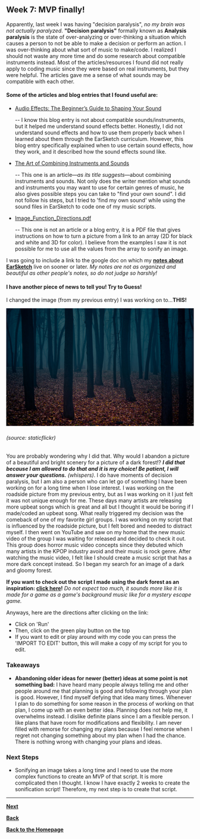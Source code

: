 ## Week 7: MVP finally!

Apparently, last week I was having "decision paralysis", *no my brain was not actually paralyzed*. **"Decision paralysis"** formally known as **Analysis paralysis** is the state of over-analyzing or over-thinking a situation which causes a person to not be able to make a decision or perform an action. I was over-thinking about what sort of music to make/code. I realized I should not waste any more time and do some research about compatible instruments instead. Most of the articles/resources I found did not really apply to coding music since they were based on real instruments, but they were helpful. The articles gave me a sense of what sounds may be compatible with each other. 

#### Some of the articles and blog entries that I found useful are:  
- [Audio Effects: The Beginner’s Guide to Shaping Your Sound](https://blog.landr.com/audio-effects-plugins-guide/)

    -- I know this blog entry is not about compatible sounds/instruments, but it helped me understand sound effects better. Honestly, I did not understand sound effects and how to use them properly back when I learned about them through the EarSketch curriculum. However, this blog entry specifically explained when to use certain sound effects, how they work, and it described how the sound effects sound like. 

- [The Art of Combining Instruments and Sounds](https://music.tutsplus.com/articles/the-art-of-combining-instruments-and-sounds--audio-1500)

    -- This one is an article—*as its title suggests*—about combining instruments and sounds. Not only does the writer mention what sounds and instruments you may want to use for certain genres of music, he also gives possible steps you can take to "find your own sound". I did not follow his steps, but I tried to 'find my own sound' while using the sound files in EarSketch to code one of my music scripts. 
    
- [Image_Function_Directions.pdf](http://nebomusic.net/earsketchlessons/summer2013/Image_Function_Directions.pdf)

    -- This one is not an article or a blog entry, it is a PDF file that gives instructions on how to turn a picture from a link to an array (2D for black and white and 3D for color). I believe from the examples I saw it is not possible for me to use all the values from the array to sonify an image. 
    

I was going to include a link to the google doc on which my [**notes about EarSketch**](https://docs.google.com/document/d/1HRKCfxsB8T20sBBnmmnsG8xiBFGDHdsU_ss4-TmUbe8/edit?usp=sharing) live on sooner or later. *My notes are not as organized and beautiful as other people's notes, so do not judge so harshly!*

#### I have another piece of news to tell you! Try to Guess!

I changed the image (from my previous entry) I was working on to...**THIS!**

![Muse](../images/dark-forest.jpg) 
###### (source: staticflickr)

You are probably wondering why I did that. Why would I abandon a picture of a beautiful and bright scenery for a picture of a dark forest!? **_I did that because I am allowed to do that and it is my choice! Be patient, I will answer your questions._** *(whispers)*. I do have moments of decision paralysis, but I am also a person who can let go of something I have been working on for a long time when I lose interest. I was working on the roadside picture from my previous entry, but as I was working on it I just felt it was not unique enough for me. These days many artists are releasing more upbeat songs which is great and all but I thought it would be boring if I made/coded an upbeat song. What really triggered my decision was the comeback of one of my favorite girl groups. I was working on my script that is influenced by the roadside picture, but I felt bored and needed to distract myself. I then went on YouTube and saw on my home that the new music video of the group I was waiting for released and decided to check it out. This group does horror music video concepts since they debuted which many artists in the KPOP industry avoid and their music is rock genre. After watching the music video, I felt like I should create a music script that has a more dark concept instead. So I began my search for an image of a dark and gloomy forest. 

**If you want to check out the script I made using the dark forest as an inspiration: [click here](https://earsketch.gatech.edu/earsketch2/#?sharing=cUqnriG7X8nRJ7dXU5Jw8A)!** *Do not expect too much, it sounds more like it is made for a game as a game's background music like for a mystery escape game.* 

Anyways, here are the directions after clicking on the link:

- Click on 'Run' 
- Then, click on the green play button on the top
- If you want to edit or play around with my code you can press the 'IMPORT TO EDIT' button, this will make a copy of my script for you to edit. 

### Takeaways
- **Abandoning older ideas for newer (better) ideas at some point is not something bad:** I have heard many people always telling me and other people around me that planning is good and following through your plan is good. However, I find myself defying that idea many times. Whenever I plan to do something for some reason in the process of working on that plan, I come up with an even better idea. Planning does not help me, it overwhelms instead. I dislike definite plans since I am a flexible person. I like plans that have room for modifications and flexibility. I am never filled with remorse for changing my plans because I feel remorse when I regret not changing something about my plan when I had the chance. There is nothing wrong with changing your plans and ideas.   

### Next Steps
- Sonifying an image takes a long time and I need to use the more complex functions to create an MVP of that script. It is more complicated then I thought. I know I have exactly 2 weeks to create the sonification script! Therefore, my next step is to create that script. 


---

[**Next**](wk-8.md)

[**Back**](wk-6.md)

[**Back to the Homepage**](../README.md)